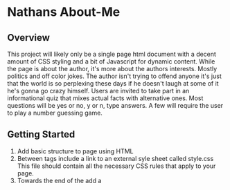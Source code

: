 # Nathans About-Me

## Overview
This project will likely only be a single page html document with a decent amount of CSS styling and a bit of Javascript for dynamic content. While the page is about the author, it's more about the authors interests. Mostly politics and off color jokes. The author
isn't trying to offend anyone it's just that the world is so perplexing these days if he doesn't laugh at some of it he's gonna go crazy himself. Users are invited to take part in an informational quiz that mixes actual facts with alternative ones. Most questions will be yes or no, y or n, type answers. A few will require the user to play a number guessing game. 

## Getting Started
1. Add basic structure to page using HTML
2. Between <head> tags include a link to an external syle sheet called style.css This file should contain all the necessary CSS rules that apply to your page. 
3. Towards the end of the <body> add a <script> tag that connects the html to a app.js file which contains necessary javascript. 
4. Using prompt() and alert() functions ask the user a series of questions. This will likely include a few if/else statements or for loops. 
5. Based on the data they provide through the prompt() return answers that change depending on what data they provide. 
6. 



## Acknowledgements
Author: Nathan Sandberg, nathansandberg@gmail.com
Co-Authors: Valerie, Stacy 


<!--

    Feel free to include other sections like "Features", "Known Bugs", "Acknowledgements".
    
    Here's a useful resource explaining why your README matters: 
        https://medium.com/@meakaakka/a-beginners-guide-to-writing-a-kickass-readme-7ac01da88ab3
    Here's a list of awesome README examples: 
        https://github.com/matiassingers/awesome-readme

-->